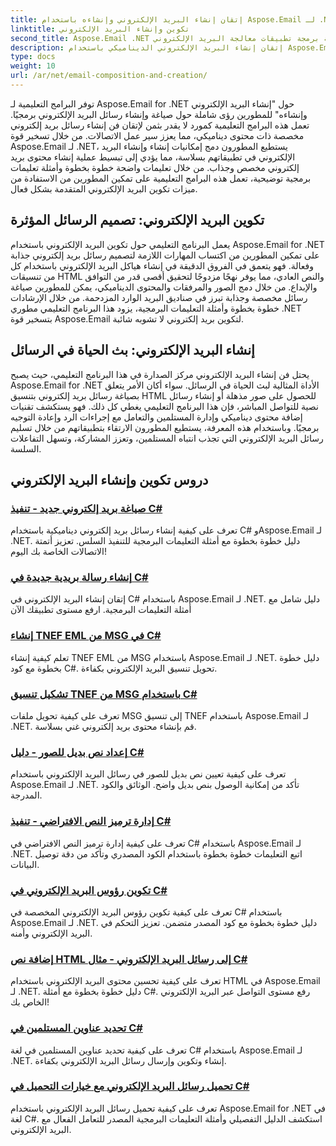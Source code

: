 ```yaml
---
title: إتقان إنشاء البريد الإلكتروني وإنشاءه باستخدام Aspose.Email لـ .NET
linktitle: تكوين وإنشاء البريد الإلكتروني
second_title: Aspose.Email .NET واجهة برمجة تطبيقات معالجة البريد الإلكتروني
description: إتقان إنشاء البريد الإلكتروني الديناميكي باستخدام Aspose.Email لبرامج .NET التعليمية. يمكنك صياغة رسائل بريد إلكتروني جذابة برمجيًا، وتخصيص المحتوى، وإضافة المرفقات، ورفع مستوى التواصل.
type: docs
weight: 10
url: /ar/net/email-composition-and-creation/
---
```


توفر البرامج التعليمية لـ Aspose.Email for .NET حول "إنشاء البريد الإلكتروني وإنشاءه" للمطورين رؤى شاملة حول صياغة وإنشاء رسائل البريد الإلكتروني برمجيًا. تعمل هذه البرامج التعليمية كمورد لا يقدر بثمن لإتقان فن إنشاء رسائل بريد إلكتروني مخصصة ذات محتوى ديناميكي، مما يعزز سير عمل الاتصالات. من خلال تسخير قوة Aspose.Email لـ .NET، يستطيع المطورون دمج إمكانيات إنشاء وإنشاء البريد الإلكتروني في تطبيقاتهم بسلاسة، مما يؤدي إلى تبسيط عملية إنشاء محتوى بريد إلكتروني مخصص وجذاب. من خلال تعليمات واضحة خطوة بخطوة وأمثلة تعليمات برمجية توضيحية، تعمل هذه البرامج التعليمية على تمكين المطورين من الاستفادة من ميزات تكوين البريد الإلكتروني المتقدمة بشكل فعال.

## تكوين البريد الإلكتروني: تصميم الرسائل المؤثرة

يعمل البرنامج التعليمي حول تكوين البريد الإلكتروني باستخدام Aspose.Email for .NET على تمكين المطورين من اكتساب المهارات اللازمة لتصميم رسائل بريد إلكتروني جذابة وفعالة. فهو يتعمق في الفروق الدقيقة في إنشاء هياكل البريد الإلكتروني باستخدام كل من تنسيقات HTML والنص العادي، مما يوفر نهجًا مزدوجًا لتحقيق أقصى قدر من التوافق والإبداع. من خلال دمج الصور والمرفقات والمحتوى الديناميكي، يمكن للمطورين صياغة رسائل مخصصة وجذابة تبرز في صناديق البريد الوارد المزدحمة. من خلال الإرشادات خطوة بخطوة وأمثلة التعليمات البرمجية، يزود هذا البرنامج التعليمي مطوري .NET بتسخير قوة Aspose.Email لتكوين بريد إلكتروني لا تشوبه شائبة.

## إنشاء البريد الإلكتروني: بث الحياة في الرسائل

يحتل فن إنشاء البريد الإلكتروني مركز الصدارة في هذا البرنامج التعليمي، حيث يصبح Aspose.Email for .NET الأداة المثالية لبث الحياة في الرسائل. سواء أكان الأمر يتعلق بصياغة رسائل بريد إلكتروني بتنسيق HTML للحصول على صور مذهلة أو إنشاء رسائل نصية للتواصل المباشر، فإن هذا البرنامج التعليمي يغطي كل ذلك. فهو يستكشف تقنيات إضافة محتوى ديناميكي وإدارة المستلمين والتعامل مع إجراءات الرد وإعادة التوجيه برمجيًا. وباستخدام هذه المعرفة، يستطيع المطورون الارتقاء بتطبيقاتهم من خلال تسليم رسائل البريد الإلكتروني التي تجذب انتباه المستلمين، وتعزز المشاركة، وتسهل التفاعلات السلسة.

## دروس تكوين وإنشاء البريد الإلكتروني
### [صياغة بريد إلكتروني جديد - تنفيذ C#](./crafting-a-fresh-email-csharp-implementation/)
تعرف على كيفية إنشاء رسائل بريد إلكتروني ديناميكية باستخدام C# وAspose.Email لـ .NET. دليل خطوة بخطوة مع أمثلة التعليمات البرمجية للتنفيذ السلس. تعزيز أتمتة الاتصالات الخاصة بك اليوم!
### [إنشاء رسالة بريدية جديدة في C#](./constructing-a-new-mail-message-in-csharp/)
إتقان إنشاء البريد الإلكتروني في C# باستخدام Aspose.Email لـ .NET. دليل شامل مع أمثلة التعليمات البرمجية. ارفع مستوى تطبيقك الآن
### [إنشاء TNEF EML من MSG في C#](./generating-tnef-eml-from-msg-in-csharp/)
تعلم كيفية إنشاء TNEF EML من MSG باستخدام Aspose.Email لـ .NET. دليل خطوة بخطوة مع كود C#. تحويل تنسيق البريد الإلكتروني بكفاءة.
### [تشكيل تنسيق TNEF من MSG باستخدام C#](./forming-tnef-format-from-msg-with-csharp/)
تعرف على كيفية تحويل ملفات MSG إلى تنسيق TNEF باستخدام Aspose.Email لـ .NET. قم بإنشاء محتوى بريد إلكتروني غني بسلاسة. 
### [إعداد نص بديل للصور - دليل C#](./setting-alternative-text-for-images-csharp-guide/)
 تعرف على كيفية تعيين نص بديل للصور في رسائل البريد الإلكتروني باستخدام Aspose.Email لـ .NET. تأكد من إمكانية الوصول بنص بديل واضح. الوثائق والكود المدرجة.
### [إدارة ترميز النص الافتراضي - تنفيذ C#](./managing-default-text-encoding-csharp-implementation/)
تعرف على كيفية إدارة ترميز النص الافتراضي في C# باستخدام Aspose.Email لـ .NET. اتبع التعليمات خطوة بخطوة باستخدام الكود المصدري وتأكد من دقة توصيل البيانات.
### [تكوين رؤوس البريد الإلكتروني في C#](./configuring-email-headers-in-csharp/)
تعرف على كيفية تكوين رؤوس البريد الإلكتروني المخصصة في C# باستخدام Aspose.Email لـ .NET. دليل خطوة بخطوة مع كود المصدر متضمن. تعزيز التحكم في البريد الإلكتروني وأمنه.
### [إضافة نص HTML إلى رسائل البريد الإلكتروني - مثال C#](./adding-html-body-to-emails-csharp-example/)
تعرف على كيفية تحسين محتوى البريد الإلكتروني باستخدام HTML في Aspose.Email لـ .NET. دليل خطوة بخطوة مع أمثلة C#. رفع مستوى التواصل عبر البريد الإلكتروني الخاص بك!
### [تحديد عناوين المستلمين في C#](./specifying-recipient-addresses-in-csharp/)
تعرف على كيفية تحديد عناوين المستلمين في لغة C# باستخدام Aspose.Email لـ .NET. إنشاء وتكوين وإرسال رسائل البريد الإلكتروني بكفاءة.
### [تحميل رسائل البريد الإلكتروني مع خيارات التحميل في C#](./loading-email-messages-with-load-options-in-csharp/)
تعرف على كيفية تحميل رسائل البريد الإلكتروني باستخدام Aspose.Email for .NET في لغة C#. استكشف الدليل التفصيلي وأمثلة التعليمات البرمجية المصدر للتعامل الفعال مع البريد الإلكتروني.